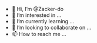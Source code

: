 - 👋 Hi, I’m @Zacker-do
- 👀 I’m interested in ...
- 🌱 I’m currently learning ...
- 💞️ I’m looking to collaborate on ...
- 📫 How to reach me ...

<!---
Zacker-do/Zacker-do is a ✨ special ✨ repository because its `README.md` (this file) appears on your GitHub profile.
You can click the Preview link to take a look at your changes.
--->
